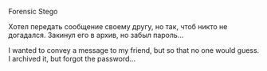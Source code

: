 Forensic Stego

Xотел передать сообщение своему другу, но так, чтоб никто не догадался. Закинул его в архив, но забыл пароль...

I wanted to convey a message to my friend, but so that no one would guess. I archived it, but forgot the password...
